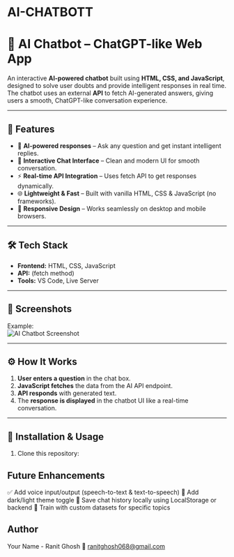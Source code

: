 # AI-CHATBOTT
# 💬 AI Chatbot – ChatGPT-like Web App

An interactive **AI-powered chatbot** built using **HTML, CSS, and JavaScript**, designed to solve user doubts and provide intelligent responses in real time. The chatbot uses an external **API** to fetch AI-generated answers, giving users a smooth, ChatGPT-like conversation experience.

---

## 🚀 Features

- 🧠 **AI-powered responses** – Ask any question and get instant intelligent replies.  
- 💬 **Interactive Chat Interface** – Clean and modern UI for smooth conversation.  
- ⚡ **Real-time API Integration** – Uses fetch API to get responses dynamically.  
- 🌐 **Lightweight & Fast** – Built with vanilla HTML, CSS & JavaScript (no frameworks).  
- 📱 **Responsive Design** – Works seamlessly on desktop and mobile browsers.

---

## 🛠️ Tech Stack

- **Frontend:** HTML, CSS, JavaScript  
- **API:**  (fetch method)  
- **Tools:** VS Code, Live Server

---

## 📸 Screenshots


Example:  
![AI Chatbot Screenshot](<img width="1915" height="899" alt="Screenshot 2025-10-04 171857" src="https://github.com/user-attachments/assets/0f59518f-fb80-4957-b3a2-a881ba745c2a" />
)

---

## ⚙️ How It Works

1. **User enters a question** in the chat box.  
2. **JavaScript fetches** the data from the AI API endpoint.  
3. **API responds** with generated text.  
4. The **response is displayed** in the chatbot UI like a real-time conversation.

---

## 🧰 Installation & Usage

1. Clone this repository:


## Future Enhancements

✅ Add voice input/output (speech-to-text & text-to-speech)
🌙 Add dark/light theme toggle
📝 Save chat history locally using LocalStorage or backend
🤖 Train with custom datasets for specific topics

## Author

Your Name - Ranit Ghosh
📧 ranitghosh068@gmail.com
